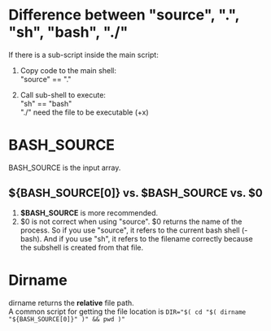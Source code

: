 # Difference between "source", ".", "sh", "bash", "./"
If there is a sub-script inside the main script:  
1. Copy code to the main shell:  
"source" == "."  

2. Call sub-shell to execute:  
"sh" == "bash"  
"./" need the file to be executable (+x)  

# BASH_SOURCE
BASH_SOURCE is the input array.  
## ${BASH_SOURCE[0]} vs. $BASH_SOURCE vs. $0
1. __$BASH_SOURCE__ is more recommended.  
2. $0 is not correct when using "source". $0 returns the name of the process. So if you use "source", it refers to the current bash shell (-bash). And if you use "sh", it refers to the filename correctly because the subshell is created from that file.  

# Dirname
dirname returns the __relative__ file path.  
A common script for getting the file location is ```DIR="$( cd "$( dirname "${BASH_SOURCE[0]}" )" && pwd )"```
